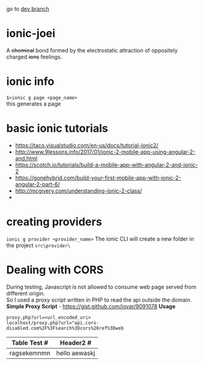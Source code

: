 go to [dev branch](https://github.com/markterence/ionic-joei/tree/dev)  

# ionic-joei
A ~~chemical~~ bond formed by the electrostatic attraction of oppositely charged ~~ions~~ feelings.

# ionic info
`$>ionic g page <page_name>`  
this generates a page

# basic ionic tutorials
- https://taco.visualstudio.com/en-us/docs/tutorial-ionic2/
- http://www.9lessons.info/2017/01/ionic-2-mobile-app-using-angular-2-and.html
- https://scotch.io/tutorials/build-a-mobile-app-with-angular-2-and-ionic-2
- https://gonehybrid.com/build-your-first-mobile-app-with-ionic-2-angular-2-part-6/
- http://mcgivery.com/understanding-ionic-2-class/
- 

# creating providers
`ionic g provider <provider_name>`
The ionic CLI will create a new folder in the project ```src\provider\```   

# Dealing with CORS
During testing, Javascript is not allowed to consume web page served from different origin.  
So I used a proxy script written in PHP to read the api outside the domain.  
**Simple Proxy Script** - https://gist.github.com/iovar/9091078
**Usage**
```
proxy.php?url=<url_encoded_uri>
localhost/proxy.php?url="api.cors-disabled.com%2F%3Fsearch%3Dcors%26ref%3Dweb
```

|Table Test # | Header2 # |
|--- |:---:|
|ragsekemnmn|hello aewaskj|


